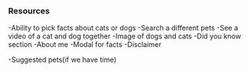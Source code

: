 ### Resources

-Ability to pick facts about cats or dogs
-Search a different pets
-See a video of a cat and dog together
-Image of dogs and cats
-Did you know section
-About me
-Modal for facts
-Disclaimer


-Suggested pets(if we have time)
